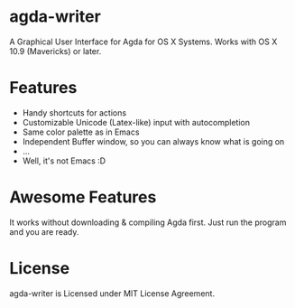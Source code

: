 # agda-writer
A Graphical User Interface for Agda for OS X Systems.
Works with OS X 10.9 (Mavericks) or later.

# Features
- Handy shortcuts for actions
- Customizable Unicode (Latex-like) input with autocompletion
- Same color palette as in Emacs
- Independent Buffer window, so you can always know what is going on
- ...
- Well, it's not Emacs :D

# Awesome Features
It works without downloading & compiling Agda first. Just run the program and you are ready.

# License
agda-writer is Licensed under MIT License Agreement.
